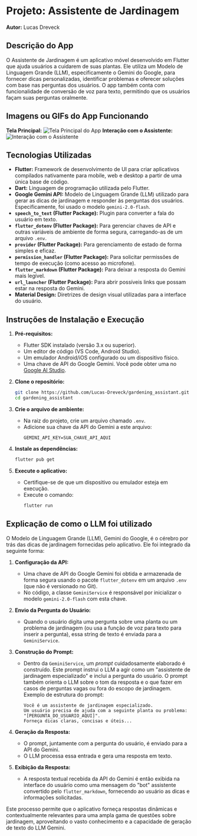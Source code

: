 # Projeto: Assistente de Jardinagem
**Autor:** Lucas Dreveck

## Descrição do App

O Assistente de Jardinagem é um aplicativo móvel desenvolvido em Flutter que ajuda usuários a cuidarem de suas plantas. Ele utiliza um Modelo de Linguagem Grande (LLM), especificamente o Gemini do Google, para fornecer dicas personalizadas, identificar problemas e oferecer soluções com base nas perguntas dos usuários. O app também conta com funcionalidade de conversão de voz para texto, permitindo que os usuários façam suas perguntas oralmente.

## Imagens ou GIFs do App Funcionando

**Tela Principal:**
![Tela Principal do App](assets/screenshot_main.png)
**Interação com o Assistente:**
![Interação com o Assistente](assets/screenshot_interaction.png)

## Tecnologias Utilizadas

*   **Flutter:** Framework de desenvolvimento de UI para criar aplicativos compilados nativamente para mobile, web e desktop a partir de uma única base de código.
*   **Dart:** Linguagem de programação utilizada pelo Flutter.
*   **Google Gemini API:** Modelo de Linguagem Grande (LLM) utilizado para gerar as dicas de jardinagem e responder às perguntas dos usuários. Especificamente, foi usado o modelo `gemini-2.0-flash`.
*   **`speech_to_text` (Flutter Package):** Plugin para converter a fala do usuário em texto.
*   **`flutter_dotenv` (Flutter Package):** Para gerenciar chaves de API e outras variáveis de ambiente de forma segura, carregando-as de um arquivo `.env`.
*   **`provider` (Flutter Package):** Para gerenciamento de estado de forma simples e eficaz.
*   **`permission_handler` (Flutter Package):** Para solicitar permissões de tempo de execução (como acesso ao microfone).
*   **`flutter_markdown` (Flutter Package):** Para deixar a resposta do Gemini mais legível.
*   **`url_launcher` (Flutter Package):** Para abrir possíveis links que possam estar na resposta do Gemini. 
*   **Material Design:** Diretrizes de design visual utilizadas para a interface do usuário.

## Instruções de Instalação e Execução

1.  **Pré-requisitos:**
    *   Flutter SDK instalado (versão 3.x ou superior).
    *   Um editor de código (VS Code, Android Studio).
    *   Um emulador Android/iOS configurado ou um dispositivo físico.
    *   Uma chave de API do Google Gemini. Você pode obter uma no [Google AI Studio](https://aistudio.google.com/app/apikey).

2.  **Clone o repositório:**
    ```bash
    git clone https://github.com/Lucas-Dreveck/gardening_assistant.git
    cd gardening_assistant
    ```

3.  **Crie o arquivo de ambiente:**
    *   Na raiz do projeto, crie um arquivo chamado `.env`.
    *   Adicione sua chave da API do Gemini a este arquivo:
        ```
        GEMINI_API_KEY=SUA_CHAVE_API_AQUI
        ```

4.  **Instale as dependências:**
    ```bash
    flutter pub get
    ```

5.  **Execute o aplicativo:**
    *   Certifique-se de que um dispositivo ou emulador esteja em execução.
    *   Execute o comando:
        ```bash
        flutter run
        ```

## Explicação de como o LLM foi utilizado

O Modelo de Linguagem Grande (LLM), Gemini do Google, é o cérebro por trás das dicas de jardinagem fornecidas pelo aplicativo. Ele foi integrado da seguinte forma:

1.  **Configuração da API:**
    *   Uma chave de API do Google Gemini foi obtida e armazenada de forma segura usando o pacote `flutter_dotenv` em um arquivo `.env` (que não é versionado no Git).
    *   No código, a classe `GeminiService` é responsável por inicializar o modelo `gemini-2.0-flash` com esta chave.

2.  **Envio da Pergunta do Usuário:**
    *   Quando o usuário digita uma pergunta sobre uma planta ou um problema de jardinagem (ou usa a função de voz para texto para inserir a pergunta), essa string de texto é enviada para a `GeminiService`.

3.  **Construção do Prompt:**
    *   Dentro da `GeminiService`, um *prompt* cuidadosamente elaborado é construído. Este prompt instrui o LLM a agir como um "assistente de jardinagem especializado" e inclui a pergunta do usuário. O prompt também orienta o LLM sobre o tom da resposta e o que fazer em casos de perguntas vagas ou fora do escopo de jardinagem. Exemplo de estrutura do prompt:
        ```
        Você é um assistente de jardinagem especializado.
        Um usuário precisa de ajuda com a seguinte planta ou problema: "[PERGUNTA_DO_USUARIO_AQUI]".
        Forneça dicas claras, concisas e úteis...
        ```

4.  **Geração da Resposta:**
    *   O prompt, juntamente com a pergunta do usuário, é enviado para a API do Gemini.
    *   O LLM processa essa entrada e gera uma resposta em texto.

5.  **Exibição da Resposta:**
    *   A resposta textual recebida da API do Gemini é então exibida na interface do usuário como uma mensagem do "bot" assistente convertido pelo `flutter_markdown`, fornecendo ao usuário as dicas e informações solicitadas.

Este processo permite que o aplicativo forneça respostas dinâmicas e contextualmente relevantes para uma ampla gama de questões sobre jardinagem, aproveitando o vasto conhecimento e a capacidade de geração de texto do LLM Gemini.
